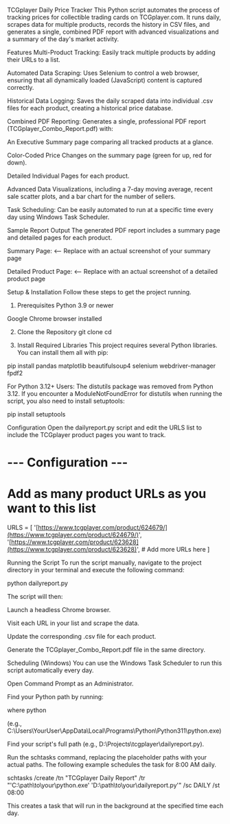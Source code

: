 TCGplayer Daily Price Tracker
This Python script automates the process of tracking prices for collectible trading cards on TCGplayer.com. It runs daily, scrapes data for multiple products, records the history in CSV files, and generates a single, combined PDF report with advanced visualizations and a summary of the day's market activity.

Features
Multi-Product Tracking: Easily track multiple products by adding their URLs to a list.

Automated Data Scraping: Uses Selenium to control a web browser, ensuring that all dynamically loaded (JavaScript) content is captured correctly.

Historical Data Logging: Saves the daily scraped data into individual .csv files for each product, creating a historical price database.

Combined PDF Reporting: Generates a single, professional PDF report (TCGplayer_Combo_Report.pdf) with:

An Executive Summary page comparing all tracked products at a glance.

Color-Coded Price Changes on the summary page (green for up, red for down).

Detailed Individual Pages for each product.

Advanced Data Visualizations, including a 7-day moving average, recent sale scatter plots, and a bar chart for the number of sellers.

Task Scheduling: Can be easily automated to run at a specific time every day using Windows Task Scheduler.

Sample Report Output
The generated PDF report includes a summary page and detailed pages for each product.

Summary Page:
 <-- Replace with an actual screenshot of your summary page

Detailed Product Page:
 <-- Replace with an actual screenshot of a detailed product page

Setup & Installation
Follow these steps to get the project running.

1. Prerequisites
Python 3.9 or newer

Google Chrome browser installed

2. Clone the Repository
git clone <your-repository-url>
cd <your-repository-directory>

3. Install Required Libraries
This project requires several Python libraries. You can install them all with pip:

pip install pandas matplotlib beautifulsoup4 selenium webdriver-manager fpdf2

For Python 3.12+ Users:
The distutils package was removed from Python 3.12. If you encounter a ModuleNotFoundError for distutils when running the script, you also need to install setuptools:

pip install setuptools

Configuration
Open the dailyreport.py script and edit the URLS list to include the TCGplayer product pages you want to track.

# --- Configuration ---
# Add as many product URLs as you want to this list
URLS = [
    '[https://www.tcgplayer.com/product/624679/](https://www.tcgplayer.com/product/624679/)',
    '[https://www.tcgplayer.com/product/623628](https://www.tcgplayer.com/product/623628)',
    # Add more URLs here
]

Running the Script
To run the script manually, navigate to the project directory in your terminal and execute the following command:

python dailyreport.py

The script will then:

Launch a headless Chrome browser.

Visit each URL in your list and scrape the data.

Update the corresponding .csv file for each product.

Generate the TCGplayer_Combo_Report.pdf file in the same directory.

Scheduling (Windows)
You can use the Windows Task Scheduler to run this script automatically every day.

Open Command Prompt as an Administrator.

Find your Python path by running:

where python

(e.g., C:\Users\YourUser\AppData\Local\Programs\Python\Python311\python.exe)

Find your script's full path (e.g., D:\Projects\tcgplayer\dailyreport.py).

Run the schtasks command, replacing the placeholder paths with your actual paths. The following example schedules the task for 8:00 AM daily.

schtasks /create /tn "TCGplayer Daily Report" /tr "'C:\path\to\your\python.exe' 'D:\path\to\your\dailyreport.py'" /sc DAILY /st 08:00

This creates a task that will run in the background at the specified time each day.
